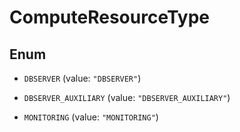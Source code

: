 

# ComputeResourceType

## Enum


* `DBSERVER` (value: `"DBSERVER"`)

* `DBSERVER_AUXILIARY` (value: `"DBSERVER_AUXILIARY"`)

* `MONITORING` (value: `"MONITORING"`)



